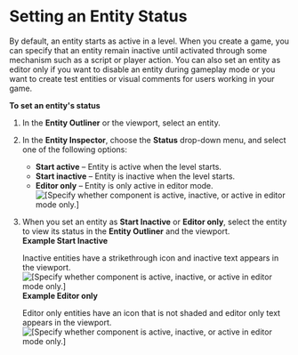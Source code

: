 # Setting an Entity Status<a name="component-entity-inspector-status"></a>

By default, an entity starts as active in a level\. When you create a game, you can specify that an entity remain inactive until activated through some mechanism such as a script or player action\. You can also set an entity as editor only if you want to disable an entity during gameplay mode or you want to create test entities or visual comments for users working in your game\. 

**To set an entity's status**

1. In the **Entity Outliner** or the viewport, select an entity\.

1. In the **Entity Inspector**, choose the **Status** drop\-down menu, and select one of the following options:
   + **Start active** – Entity is active when the level starts\.
   + **Start inactive** – Entity is inactive when the level starts\.
   + **Editor only** – Entity is only active in editor mode\.  
![\[Specify whether component is active, inactive, or active in editor mode only.\]](http://docs.aws.amazon.com/lumberyard/latest/userguide/images/shared-component-entity-inspector-startactive.png)

1. When you set an entity as **Start Inactive** or **Editor only**, select the entity to view its status in the **Entity Outliner** and the viewport\.  
**Example Start Inactive**  

   Inactive entities have a strikethrough icon and inactive text appears in the viewport\.  
![\[Specify whether component is active, inactive, or active in editor mode only.\]](http://docs.aws.amazon.com/lumberyard/latest/userguide/images/shared-component-entity-inspector-inactive-example.png)  
**Example Editor only**  

   Editor only entities have an icon that is not shaded and editor only text appears in the viewport\.  
![\[Specify whether component is active, inactive, or active in editor mode only.\]](http://docs.aws.amazon.com/lumberyard/latest/userguide/images/shared-component-entity-inspector-editor-only-example.png)